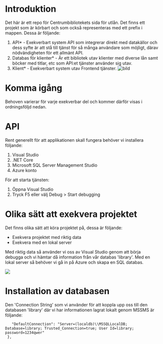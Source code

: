 # Introduktion

Det här är ett repo för Centrumbibliotekets sida för utlån. Det finns ett projekt som är körbart och som också representeras med ett prefix i mappen. Dessa är följande:

1. API* - Exekverbart system API som integrerar direkt med datakällor och dess syfte är att stå till tjänst för så många användare som möjligt, därav nödvändigheten för ett allmänt API.
2. Databas för klienter* - Är ett bibliotek utav klienter med diverse lån samt böcker med titlar, etc som API:et tjänster använder sig utav.
3. Klient* - Exekverbart system utav Frontend tjänster.
![bild](https://community.devexpress.com/blogs/javascript/18.1Release/DevExtreme-scaffolding-blog.png)
# Komma igång
Behoven varierar för varje exekverbar del och kommer därför visas i ordningsföljd nedan. 

# API
Rent generellt för att applikationen skall fungera behöver vi installera följande:
1. Visual Studio
2. .NET Core
3. Microsoft SQL Server Management Studio
4. Azure konto

För att starta tjänsten:
1. Öppna Visual Studio
2. Tryck F5 eller välj Debug > Start debugging


# Olika sätt att exekvera projektet
Det finns olika sätt att köra projektet på, dessa är följande:
- Exekvera projektet med riktig data
- Exekvera med en lokal server

Med riktig data så använder vi oss av Visual Studio genom att börja debugga och vi hämtar då information från vår databas 'library'.
Med en lokal server så behöver vi gå in på Azure och skapa en SQL databas.

  ![](https://docs.microsoft.com/en-us/aspnet/core/tutorials/first-web-api/_static/architecture.png?view=aspnetcore-5.0)

# Installation av databasen 
Den 'Connection String' som vi använder för att koppla upp oss till den databasen 'library' där vi har informationen lagrat lokalt genom MSSMS är följande:

 ``` "ConnectionStrings": {
    "DefaultConnection": "Server=(localdb)\\MSSQLLocalDB; Database=library; Trusted_Connection=true; User Id=library; password=1234qwer"
  },
  ```

  
